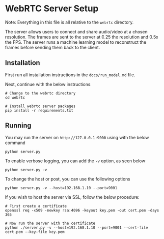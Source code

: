 # WebRTC Server Setup

Note: Everything in this file is all relative to the `webrtc` directory.

The server allows users to connect and share audio/video at a chosen resolution. The frames are sent to the server at 0.25 the resolution and 0.5x the FPS. The server runs a machine learning model to reconstruct the frames before sending them back to the client.

## Installation
First run all installation instructions in the `docs/run_model.md` file.

Next, continue with the below instructions


```console
# Change to the webrtc directory
cd webrtc

# Install webrtc server packages
pip install -r requirements.txt
```

## Running

You may run the server on `http://127.0.0.1:9000` using with the below command


`python server.py`

To enable verbose logging, you can add the `-v` option, as seen below


`python server.py -v`

To change the host or post, you can use the following options


`python server.py -v --host=192.168.1.10 --port=9001`

If you wish to host the server via SSL, follow the below procedure:

```console
# First create a certificate
openssl req -x509 -newkey rsa:4096 -keyout key.pem -out cert.pem -days 365

# Now run the server with the certificate
python ./server.py -v --host=192.168.1.10 --port=9001 --cert-file cert.pem --key-file key.pem
```